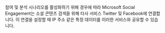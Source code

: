 참여 및 분석 시나리오를 활성화하기 위해 경우에 따라 Microsoft Social Engagement는 소셜 콘텐츠 검색을 위해 타사 서비스 Twitter 및 Facebook에 연결합니다. 이 연결을 설정할 때 IP 주소 같은 특정 데이터를 이러한 서비스와 공유할 수 있습니다.